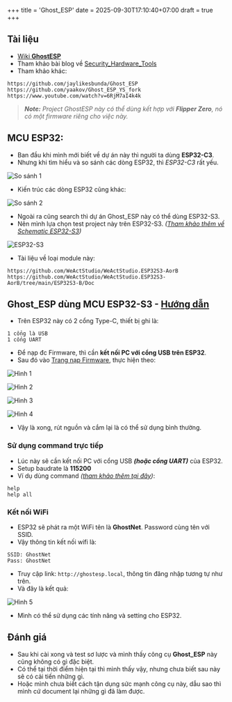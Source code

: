 +++
title = 'Ghost_ESP'
date = 2025-09-30T17:10:40+07:00
draft = true
+++

## Tài liệu
- [Wiki **GhostESP**](https://github.com/jaylikesbunda/Ghost_ESP/wiki)
- Tham khảo bài blog về [Security_Hardware_Tools](https://blog.vinhld-homelab.io.vn/posts/cybersecurity/technical/security_hardware_tools/)
- Tham khảo khác:
```
https://github.com/jaylikesbunda/Ghost_ESP
https://github.com/yaakov/Ghost_ESP_YS_fork
https://www.youtube.com/watch?v=6RjM7aI4k4k
```
> ***Note:** Project GhostESP này có thể dùng kết hợp với **Flipper Zero**, nó có một firmware riêng cho việc này.* </br>

## MCU ESP32:
- Ban đầu khi mình mới biết về dự án này thì người ta dùng **ESP32-C3**.
- Nhưng khi tìm hiểu và so sánh các dòng ESP32, thì *ESP32-C3* rất yếu.

![So sánh 1](/image/CyberSecurity/Ghost_ESP/Compare_ESP32_1.png)

- Kiến trúc các dòng ESP32 cũng khác:

![So sánh 2](/image/CyberSecurity/Ghost_ESP/Compare_ESP32_2.png)

- Ngoài ra cũng search thì dự án Ghost_ESP này có thể dùng ESP32-S3.
- Nên mình lựa chọn test project này trên ESP32-S3. *([Tham khảo thêm về Schematic ESP32-S3](/docs/ESP32_S3_B_Sch.pdf))*

![ESP32-S3](/image/CyberSecurity/Ghost_ESP/ESP32-S3.webp)

- Tài liệu về loại module này:
```
https://github.com/WeActStudio/WeActStudio.ESP32S3-AorB
https://github.com/WeActStudio/WeActStudio.ESP32S3-AorB/tree/main/ESP32S3-B/Doc
```

## Ghost_ESP dùng MCU ESP32-S3 - [Hướng dẫn](https://ghostesp.net/)
- Trên ESP32 này có 2 cổng Type-C, thiết bị ghi là:
```
1 cổng là USB
1 cổng UART
```
- Để nạp đc Firmware, thì cần **kết nối PC với cổng USB trên ESP32**.
- Sau đó vào [Trang nạp Firmware](https://espressoflash.com), thực hiện theo:

![Hình 1](/image/CyberSecurity/Ghost_ESP/Hinh_1.png)

![Hình 2](/image/CyberSecurity/Ghost_ESP/Hinh_2.png)

![Hình 3](/image/CyberSecurity/Ghost_ESP/Hinh_3.png)

![Hình 4](/image/CyberSecurity/Ghost_ESP/Hinh_4.png)

- Vậy là xong, rút nguồn và cắm lại là có thể sử dụng bình thường.

### Sử dụng command trực tiếp
- Lúc này sẽ cần kết nối PC với cổng USB ***(hoặc cổng UART)*** của ESP32.
- Setup baudrate là **115200**
- Ví dụ dùng command *([tham khảo thêm tại đây](https://github.com/Spooks4576/Ghost_ESP/wiki/Commands))*:
```
help
help all
```

### Kết nối WiFi
- ESP32 sẽ phát ra một WiFi tên là **GhostNet**. Password cùng tên với SSID.
- Vậy thông tin kết nối wifi là:
```
SSID: GhostNet
Pass: GhostNet
```
- Truy cập link: `http://ghostesp.local`, thông tin đăng nhập tương tự như trên.
- Và đây là kết quả:

![Hình 5](/image/CyberSecurity/Ghost_ESP/Hinh_5.png)

- Mình có thể sử dụng các tính năng và setting cho ESP32.

## Đánh giá
- Sau khi cài xong và test sơ lược và mình thấy công cụ **Ghost_ESP** này cũng không có gì đặc biệt.
- Có thể tại thời điểm hiện tại thì mình thấy vậy, nhưng chưa biết sau này sẽ có cải tiến những gì.
- Hoặc mình chưa biết cách tận dụng sức mạnh công cụ này, dẫu sao thì mình cứ document lại những gì đã làm được.
